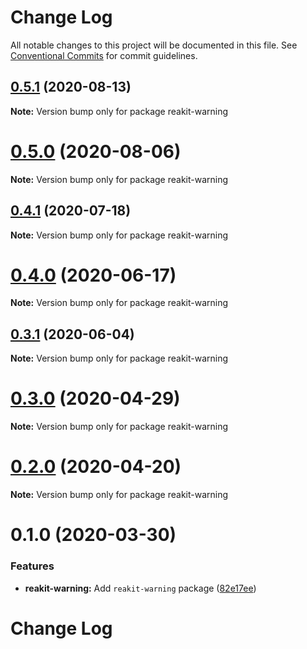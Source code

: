 # Change Log

All notable changes to this project will be documented in this file.
See [Conventional Commits](https://conventionalcommits.org) for commit guidelines.

## [0.5.1](https://github.com/reakit/reakit/tree/master/packages/reakit-warning/compare/reakit-warning@0.5.0...reakit-warning@0.5.1) (2020-08-13)

**Note:** Version bump only for package reakit-warning





# [0.5.0](https://github.com/reakit/reakit/tree/master/packages/reakit-warning/compare/reakit-warning@0.4.1...reakit-warning@0.5.0) (2020-08-06)

**Note:** Version bump only for package reakit-warning





## [0.4.1](https://github.com/reakit/reakit/tree/master/packages/reakit-warning/compare/reakit-warning@0.4.0...reakit-warning@0.4.1) (2020-07-18)

**Note:** Version bump only for package reakit-warning





# [0.4.0](https://github.com/reakit/reakit/tree/master/packages/reakit-warning/compare/reakit-warning@0.4.0-alpha.0...reakit-warning@0.4.0) (2020-06-17)

**Note:** Version bump only for package reakit-warning





## [0.3.1](https://github.com/reakit/reakit/tree/master/packages/reakit-warning/compare/reakit-warning@0.3.0...reakit-warning@0.3.1) (2020-06-04)

**Note:** Version bump only for package reakit-warning





# [0.3.0](https://github.com/reakit/reakit/tree/master/packages/reakit-warning/compare/reakit-warning@0.2.0...reakit-warning@0.3.0) (2020-04-29)

**Note:** Version bump only for package reakit-warning





# [0.2.0](https://github.com/reakit/reakit/tree/master/packages/reakit-warning/compare/reakit-warning@0.1.0...reakit-warning@0.2.0) (2020-04-20)

**Note:** Version bump only for package reakit-warning





# 0.1.0 (2020-03-30)


### Features

* **reakit-warning:** Add `reakit-warning` package ([82e17ee](https://github.com/reakit/reakit/tree/master/packages/reakit-warning/commit/82e17ee089cf97974438fe08b18cdadf2b9a1a2c))





# Change Log
